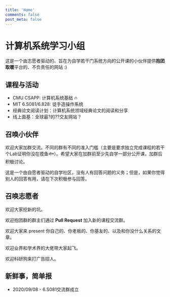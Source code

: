 ```yaml
---
title: 'Home'
comments: false
post_meta: false
---
```


# 计算机系统学习小组

这是一个由志愿者驱动的、旨在为自学若干门系统方向的公开课的小伙伴提供**抱团取暖**平台的、不负责任的网站  :)

## 课程与活动

* CMU CSAPP: 计算机系统基础 :fire:
* MIT 6.S081/6.828: 徒手造操作系统
* 经典论文阅读计划：计算机系统领域经典论文的阅读和分享
* 线上面基：全球最?的??交友网站？

## 召唤小伙伴

欢迎大家加群交流。不同的群有不同的准入门槛（主要是要求独立完成课程的若干个Lab证明你没在摸鱼:fish:）。希望大家在加群前至少先自学一部分公开课，加群后积极讨论。

这是一个由自愿者驱动的自学社区，没有人有回答问题的义务；但是，如果你觉得别人的回答有用，请在下次积极参与回答。

## 召唤志愿者

欢迎大家挖新的坑。

欢迎抱团群的群主们通过 **Pull Request** 加入新的课程交流群。

欢迎大家来 present 你自己的、你老板的、你基友的、以及和你没什么关系的文章。

欢迎业界和学术界的大佬带大家起飞。

欢迎科研狗来打广告招人。

## 新鲜事，简单报

* 2020/09/08 - 6.S081交流群成立
